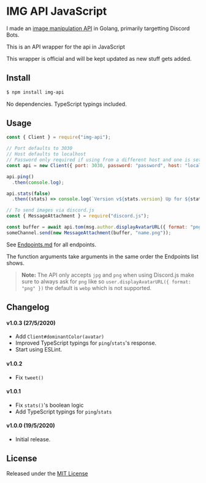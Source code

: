# IMG API JavaScript
I made an [image manipulation API](https://github.com/pollen5/img-api) in Golang, primarily targetting Discord Bots.

This is an API wrapper for the api in JavaScript

This wrapper is official and will be kept updated as new stuff gets added.

## Install
```sh
$ npm install img-api
```
No dependencies. TypeScript typings included.

## Usage
```js
const { Client } = require("img-api");

// Port defaults to 3030
// Host defaults to localhost
// Password only required if using from a different host and one is set in the server.
const api = new Client({ port: 3030, password: "password", host: "localhost" });

api.ping()
  .then(console.log);

api.stats(false)
  .then((stats) => console.log(`Version v${stats.version} Up for ${stats.uptime} seconds.`));

// To send images via discord.js
const { MessageAttachment } = require("discord.js");

const buffer = await api.tom(msg.author.displayAvatarURL({ format: "png", size: 2048 }));
someChannel.send(new MessageAttachment(buffer, "name.png"));
```
See [Endpoints.md](https://github.com/pollen5/img-api/blob/master/Endpoints.md) for all endpoints.

The function arguments take arguments in the same order the Endpoints list shows.

> **Note:** The API only accepts `jpg` and `png` when using Discord.js make sure to always ask for `png` like so `user.displayAvatarURL({ format: "png" })` the default is `webp` which is not supported.

## Changelog

#### v1.0.3 (27/5/2020)
- Add `Client#dominantColor(avatar)`
- Improved TypeScript typings for `ping`/`stats`'s response.
- Start using ESLint.

#### v1.0.2
- Fix `tweet()`

#### v1.0.1
- Fix `stats()`'s boolean logic
- Add TypeScript typings for `ping`/`stats`

#### v1.0.0 (19/5/2020)
- Initial release.

## License
Released under the [MIT License](LICENSE)
